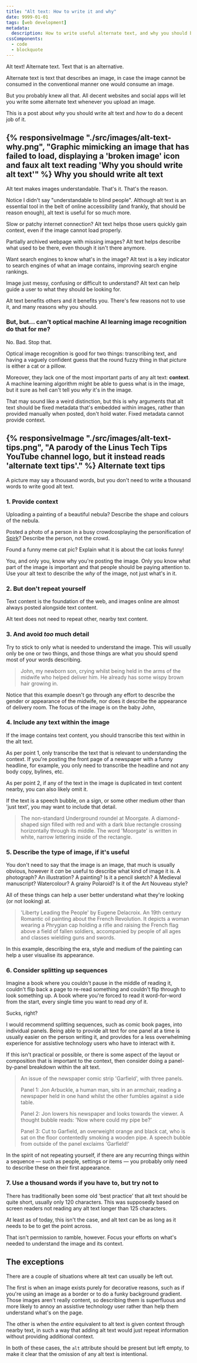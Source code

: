 ```yaml
---
title: "Alt text: How to write it and why"
date: 9999-01-01
tags: [web development]
metadata:
  description: How to write useful alternate text, and why you should be doing it in the first place.
cssComponents:
  - code
  - blockquote
---
```


Alt text! Alternate text. Text that is an alternative.

Alternate text is text that describes an image, in case the image cannot be consumed in the conventional manner one would consume an image.

But you probably knew all that. All decent websites and social apps will let you write some alternate text whenever you upload an image.

This is a post about _why_ you should write alt text and _how_ to do a decent job of it.

## {% responsiveImage "./src/images/alt-text-why.png", "Graphic mimicking an image that has failed to load, displaying a 'broken image' icon and faux alt text reading 'Why you should write alt text'" %} <span class="kim-!-sr" aria-hidden="true">Why you should write alt text</span>

Alt text makes images understandable. That's it. That's the reason.

Notice I didn't say "understandable to blind people". Although alt text is an essential tool in the belt of online accessibility (and frankly, that should be reason enough), alt text is useful for so much more.

Slow or patchy internet connection? Alt text helps those users quickly gain context, even if the image cannot load properly.

Partially archived webpage with missing images? Alt text helps describe what used to be there, even though it isn't there anymore.

Want search engines to know what's in the image? Alt text is a key indicator to search engines of what an image contains, improving search engine rankings.

Image just messy, confusing or difficult to understand? Alt text can help guide a user to what they should be looking for.

Alt text benefits others and it benefits you. There's few reasons not to use it, and many reasons why you should.

### But, but... can't optical machine AI learning image recognition do that for me?

No. Bad. Stop that.

Optical image recognition is good for two things: transcribing text, and having a vaguely confident guess that the round fuzzy thing in that picture is either a cat or a pillow.

Moreover, they lack one of the most important parts of any alt text: **context**. A machine learning algorithm might be able to guess what is in the image, but it sure as hell can't tell you _why_ it's in the image.

That may sound like a weird distinction, but this is why arguments that alt text should be fixed metadata that's embedded within images, rather than provided manually when posted, don't hold water. Fixed metadata cannot provide context.

## {% responsiveImage "./src/images/alt-text-tips.png", "A parody of the Linus Tech Tips YouTube channel logo, but it instead reads 'alternate text tips'." %} <span class="kim-!-sr" aria-hidden="true">Alternate text tips</span>

A picture may say a thousand words, but you don't need to write a thousand words to write good alt text.

### 1. Provide context

Uploading a painting of a beautiful nebula? Describe the shape and colours of the nebula.

Posted a photo of a person in a busy crowdcosplaying the personification of [Spirk](https://en.wikipedia.org/wiki/Kirk/Spock)? Describe the person, not the crowd.

Found a funny meme cat pic? Explain what it is about the cat looks funny!

You, and only you, know why you're posting the image. Only you know what part of the image is important and that people should be paying attention to. Use your alt text to describe the _why_ of the image, not just what's in it.

### 2. But don't repeat yourself

Text content is the foundation of the web, and images online are almost always posted alongside text content.

Alt text does not need to repeat other, nearby text content.

### 3. And avoid _too_ much detail

Try to stick to only what is needed to understand the image. This will usually only be one or two things, and those things are what you should spend most of your words describing.

> John, my newborn son, crying whilst being held in the arms of the midwife who helped deliver him. He already has some wispy brown hair growing in.

Notice that this example doesn't go through any effort to describe the gender or appearance of the midwife, nor does it describe the appearance of delivery room. The focus of the image is on the baby John,

### 4. Include any text within the image

If the image contains text content, you should transcribe this text within in the alt text.

As per point 1, only transcribe the text that is relevant to understanding the context. If you're posting the front page of a newspaper with a funny headline, for example, you only need to transcribe the headline and not any body copy, bylines, etc.

As per point 2, if any of the text in the image is duplicated in text content nearby, you can also likely omit it.

If the text is a speech bubble, on a sign, or some other medium other than 'just text', you may want to include that detail.

> The non-standard Underground roundel at Moorgate. A diamond-shaped sign filled with red and with a dark blue rectangle crossing horizontally through its middle. The word 'Moorgate' is written in white, narrow lettering inside of the rectangle.

### 5. Describe the type of image, if it's useful

You don't need to say that the image is an image, that much is usually obvious, however it _can_ be useful to describe what kind of image it is. A photograph? An illustration? A painting? Is it a pencil sketch? A Medieval manuscript? Watercolour? A grainy Polaroid? Is it of the Art Nouveau style?

All of these things can help a user better understand what they're looking (or not looking) at.

> 'Liberty Leading the People' by Eugene Delacroix. An 19th century Romantic oil painting about the French Revolution. It depicts a woman wearing a Phrygian cap holding a rifle and raising the French flag above a field of fallen soldiers, accompanied by people of all ages and classes wielding guns and swords.

In this example, describing the era, style and medium of the painting can help a user visualise its appearance.

### 6. Consider splitting up sequences

Imagine a book where you couldn't pause in the middle of reading it, couldn't flip back a page to re-read something and couldn't flip through to look something up. A book where you're forced to read it word-for-word from the start, every single time you want to read _any_ of it.

Sucks, right?

I would recommend splitting sequences, such as comic book pages, into individual panels. Being able to provide alt text for one panel at a time is usually easier on the person writing it, and provides for a less overwhelming experience for assistive technology users who have to interact with it.

If this isn't practical or possible, or there is some aspect of the layout or composition that is important to the context, then consider doing a panel-by-panel breakdown within the alt text.

> An issue of the newspaper comic strip 'Garfield', with three panels.
>
> Panel 1: Jon Arbuckle, a human man, sits in an armchair, reading a newspaper held in one hand whilst the other fumbles against a side table.
>
> Panel 2: Jon lowers his newspaper and looks towards the viewer. A thought bubble reads: 'Now where could my pipe be?'
>
> Panel 3: Cut to Garfield, an overweight orange and black cat, who is sat on the floor contentedly smoking a wooden pipe. A speech bubble from outside of the panel exclaims 'Garfield!'

In the spirit of not repeating yourself, if there are any recurring things within a sequence — such as people, settings or items — you probably only need to describe these on their first appearance.

### 7. Use a thousand words if you have to, but try not to

There has traditionally been some old 'best practice' that alt text should be quite short, usually only 120 characters. This was supposedly based on screen readers not reading any alt text longer than 125 characters.

At least as of today, this isn't the case, and alt text can be as long as it needs to be to get the point across.

That isn't permission to ramble, however. Focus your efforts on what's needed to understand the image and its context.

## The exceptions

There are a couple of situations where alt text can usually be left out.

The first is when an image exists purely for decorative reasons, such as if you're using an image as a border or to do a funky background gradient. Those images aren't really content, so describing them is superfluous and more likely to annoy an assistive technology user rather than help them understand what's on the page.

The other is when the _entire_ equivalent to alt text is given context through nearby text, in such a way that adding alt text would just repeat information without providing additional context.

In both of these cases, the `alt` attribute should be present but left empty, to make it clear that the omission of any alt text is intentional.
